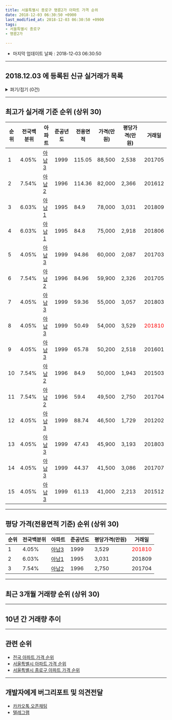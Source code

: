 ```yaml
---
title: 서울특별시 종로구 명륜2가 아파트 가격 순위
date: 2018-12-03 06:30:50 +0900
last_modified_at: 2018-12-03 06:30:50 +0900
tags:
- 서울특별시 종로구
- 명륜2가

---
```


* 마지막 업데이트 날짜 : 2018-12-03 06:30:50

---

## 2018.12.03 에 등록된 신규 실거래가 목록

<details>
<summary>펴기/접기 (0건)</summary>
<div markdown="1">

|아파트|전국백분위|준공년도|전용면적|가격(만원)|평당가격(만원)|거래일|
|---|---|---|---|---|---|---|
|없음|||||||


</div>
</details>

---

## 최고가 실거래 기준 순위 (상위 30)


|순위|전국백분위|아파트|준공년도|전용면적|가격(만원)|평당가격(만원)|거래일|
|---|---|---|---|---|---|---|---|
|1|4.05%|[아남3](https://search.naver.com/search.naver?query=%EC%84%9C%EC%9A%B8%ED%8A%B9%EB%B3%84%EC%8B%9C+%EC%A2%85%EB%A1%9C%EA%B5%AC+%EB%AA%85%EB%A5%9C2%EA%B0%80+%EC%95%84%EB%82%A83)|1999|115.05|88,500|2,538|201705|
|2|7.54%|[아남2](https://search.naver.com/search.naver?query=%EC%84%9C%EC%9A%B8%ED%8A%B9%EB%B3%84%EC%8B%9C+%EC%A2%85%EB%A1%9C%EA%B5%AC+%EB%AA%85%EB%A5%9C2%EA%B0%80+%EC%95%84%EB%82%A82)|1996|114.36|82,000|2,366|201612|
|3|6.03%|[아남1](https://search.naver.com/search.naver?query=%EC%84%9C%EC%9A%B8%ED%8A%B9%EB%B3%84%EC%8B%9C+%EC%A2%85%EB%A1%9C%EA%B5%AC+%EB%AA%85%EB%A5%9C2%EA%B0%80+%EC%95%84%EB%82%A81)|1995|84.9|78,000|3,031|201809|
|4|6.03%|[아남1](https://search.naver.com/search.naver?query=%EC%84%9C%EC%9A%B8%ED%8A%B9%EB%B3%84%EC%8B%9C+%EC%A2%85%EB%A1%9C%EA%B5%AC+%EB%AA%85%EB%A5%9C2%EA%B0%80+%EC%95%84%EB%82%A81)|1995|84.8|75,000|2,918|201806|
|5|4.05%|[아남3](https://search.naver.com/search.naver?query=%EC%84%9C%EC%9A%B8%ED%8A%B9%EB%B3%84%EC%8B%9C+%EC%A2%85%EB%A1%9C%EA%B5%AC+%EB%AA%85%EB%A5%9C2%EA%B0%80+%EC%95%84%EB%82%A83)|1999|94.86|60,000|2,087|201703|
|6|7.54%|[아남2](https://search.naver.com/search.naver?query=%EC%84%9C%EC%9A%B8%ED%8A%B9%EB%B3%84%EC%8B%9C+%EC%A2%85%EB%A1%9C%EA%B5%AC+%EB%AA%85%EB%A5%9C2%EA%B0%80+%EC%95%84%EB%82%A82)|1996|84.96|59,900|2,326|201705|
|7|4.05%|[아남3](https://search.naver.com/search.naver?query=%EC%84%9C%EC%9A%B8%ED%8A%B9%EB%B3%84%EC%8B%9C+%EC%A2%85%EB%A1%9C%EA%B5%AC+%EB%AA%85%EB%A5%9C2%EA%B0%80+%EC%95%84%EB%82%A83)|1999|59.36|55,000|3,057|201803|
|8|4.05%|[아남3](https://search.naver.com/search.naver?query=%EC%84%9C%EC%9A%B8%ED%8A%B9%EB%B3%84%EC%8B%9C+%EC%A2%85%EB%A1%9C%EA%B5%AC+%EB%AA%85%EB%A5%9C2%EA%B0%80+%EC%95%84%EB%82%A83)|1999|50.49|54,000|3,529|<span style="color:red">201810</span>|
|9|4.05%|[아남3](https://search.naver.com/search.naver?query=%EC%84%9C%EC%9A%B8%ED%8A%B9%EB%B3%84%EC%8B%9C+%EC%A2%85%EB%A1%9C%EA%B5%AC+%EB%AA%85%EB%A5%9C2%EA%B0%80+%EC%95%84%EB%82%A83)|1999|65.78|50,200|2,518|201601|
|10|7.54%|[아남2](https://search.naver.com/search.naver?query=%EC%84%9C%EC%9A%B8%ED%8A%B9%EB%B3%84%EC%8B%9C+%EC%A2%85%EB%A1%9C%EA%B5%AC+%EB%AA%85%EB%A5%9C2%EA%B0%80+%EC%95%84%EB%82%A82)|1996|84.9|50,000|1,943|201503|
|11|7.54%|[아남2](https://search.naver.com/search.naver?query=%EC%84%9C%EC%9A%B8%ED%8A%B9%EB%B3%84%EC%8B%9C+%EC%A2%85%EB%A1%9C%EA%B5%AC+%EB%AA%85%EB%A5%9C2%EA%B0%80+%EC%95%84%EB%82%A82)|1996|59.4|49,500|2,750|201704|
|12|4.05%|[아남3](https://search.naver.com/search.naver?query=%EC%84%9C%EC%9A%B8%ED%8A%B9%EB%B3%84%EC%8B%9C+%EC%A2%85%EB%A1%9C%EA%B5%AC+%EB%AA%85%EB%A5%9C2%EA%B0%80+%EC%95%84%EB%82%A83)|1999|88.74|46,500|1,729|201202|
|13|4.05%|[아남3](https://search.naver.com/search.naver?query=%EC%84%9C%EC%9A%B8%ED%8A%B9%EB%B3%84%EC%8B%9C+%EC%A2%85%EB%A1%9C%EA%B5%AC+%EB%AA%85%EB%A5%9C2%EA%B0%80+%EC%95%84%EB%82%A83)|1999|47.43|45,900|3,193|201803|
|14|4.05%|[아남3](https://search.naver.com/search.naver?query=%EC%84%9C%EC%9A%B8%ED%8A%B9%EB%B3%84%EC%8B%9C+%EC%A2%85%EB%A1%9C%EA%B5%AC+%EB%AA%85%EB%A5%9C2%EA%B0%80+%EC%95%84%EB%82%A83)|1999|44.37|41,500|3,086|201707|
|15|4.05%|[아남3](https://search.naver.com/search.naver?query=%EC%84%9C%EC%9A%B8%ED%8A%B9%EB%B3%84%EC%8B%9C+%EC%A2%85%EB%A1%9C%EA%B5%AC+%EB%AA%85%EB%A5%9C2%EA%B0%80+%EC%95%84%EB%82%A83)|1999|61.13|41,000|2,213|201512|


---

## 평당 가격(전용면적 기준) 순위 (상위 30)


|순위|전국백분위|아파트|준공년도|평당가격(만원)|거래일|
|---|---|---|---|---|---|
|1|4.05%|[아남3](https://search.naver.com/search.naver?query=%EC%84%9C%EC%9A%B8%ED%8A%B9%EB%B3%84%EC%8B%9C+%EC%A2%85%EB%A1%9C%EA%B5%AC+%EB%AA%85%EB%A5%9C2%EA%B0%80+%EC%95%84%EB%82%A83)|1999|3,529|<span style="color:red">201810</span>|
|2|6.03%|[아남1](https://search.naver.com/search.naver?query=%EC%84%9C%EC%9A%B8%ED%8A%B9%EB%B3%84%EC%8B%9C+%EC%A2%85%EB%A1%9C%EA%B5%AC+%EB%AA%85%EB%A5%9C2%EA%B0%80+%EC%95%84%EB%82%A81)|1995|3,031|201809|
|3|7.54%|[아남2](https://search.naver.com/search.naver?query=%EC%84%9C%EC%9A%B8%ED%8A%B9%EB%B3%84%EC%8B%9C+%EC%A2%85%EB%A1%9C%EA%B5%AC+%EB%AA%85%EB%A5%9C2%EA%B0%80+%EC%95%84%EB%82%A82)|1996|2,750|201704|


---

## 최근 3개월 거래량 순위 (상위 30)


<div style="width:100%;">
    <canvas id="deal_count_ranking" height="250"></canvas>
</div>


<script>
new Chart(document.getElementById("deal_count_ranking"), {
    type: 'horizontalBar',
    data: {
        labels: ['아남3'],
        datasets: [{
            label: '실거래 수',
            data: [1],
            borderColor: "rgba(255, 0, 128, 1)",
            backgroundColor: "rgba(255, 0, 128, 0.5)",
            fill: false,
        }]
    },
    options: {
        responsive: true,
        title: {
            display: true,
            text: '최근 3개월 거래량 순위'
        },
        tooltips: {
            mode: 'index',
            intersect: false,
            callbacks: {
                title: function(tooltipItems, data) {
                    return "실거래 수:";
                },
                label: function(tooltipItem, data) {
                    return data.labels[tooltipItem.index] + ": " + tooltipItem.xLabel;
                }
            }
        },
        hover: {
            mode: 'nearest',
            intersect: true
        },
        scales: {
            xAxes: [{
                display: true,
                scaleLabel: {
                    display: true,
                    labelString: '실거래 수'
                },
                ticks: {
                    suggestedMin: 0,
                }
            }],
            yAxes: [{
                display: true,
                ticks: {
                    autoSkip: false,
                    callback: function(value, index, values) {
                        if (value.length > 15)
                            return value.substr(0, 13) + "...";
                        else
                            return value;
                    }
                },
                scaleLabel: {
                    display: false,
                }
            }]
        }
    }
});

</script>


---

## 10년 간 거래량 추이


<div style="width:100%;">
    <canvas id="deal_progress" height="250"></canvas>
</div>

<script>
new Chart(document.getElementById("deal_progress"), {
    type: 'line',
    data: {
        labels: ['200812','200901','200902','200903','200904','200905','200906','200907','200908','200909','200910','200911','200912','201001','201002','201003','201004','201005','201006','201007','201008','201009','201010','201011','201012','201101','201102','201103','201104','201105','201106','201107','201108','201109','201110','201111','201112','201201','201202','201203','201204','201205','201206','201207','201208','201209','201210','201211','201212','201301','201302','201303','201304','201305','201306','201307','201308','201309','201310','201311','201312','201401','201402','201403','201404','201405','201406','201407','201408','201409','201410','201411','201412','201501','201502','201503','201504','201505','201506','201507','201508','201509','201510','201511','201512','201601','201602','201603','201604','201605','201606','201607','201608','201609','201610','201611','201612','201701','201702','201703','201704','201705','201706','201707','201708','201709','201710','201711','201712','201801','201802','201803','201804','201805','201806','201807','201808','201809','201810','201811','201812'],
        datasets: [{
            label: '실거래 수',
            pointRadius: 1,
            data: [0, 0, 1, 1, 5, 5, 7, 5, 2, 2, 2, 3, 3, 1, 1, 5, 2, 1, 0, 1, 2, 1, 0, 3, 6, 3, 0, 9, 1, 1, 1, 3, 1, 4, 2, 5, 1, 0, 5, 1, 1, 1, 0, 1, 0, 1, 0, 3, 3, 2, 3, 4, 2, 4, 2, 1, 1, 3, 4, 1, 4, 3, 1, 4, 2, 1, 2, 1, 3, 1, 1, 2, 8, 2, 3, 6, 3, 0, 4, 2, 2, 2, 5, 3, 4, 4, 1, 1, 1, 3, 3, 2, 1, 4, 4, 4, 2, 4, 1, 3, 3, 3, 1, 1, 1, 1, 1, 2, 2, 1, 2, 5, 1, 0, 1, 2, 0, 2, 1, 0, 0],
            borderColor: "rgba(255, 201, 14, 1)",
            backgroundColor: "rgba(255, 201, 14, 0.5)",
            fill: true,
        }]
    },
    options: {
        responsive: true,
        title: {
            display: true,
            text: '10년간 거래량 추이'
        },
        tooltips: {
            mode: 'index',
            intersect: false,
        },
        hover: {
            mode: 'nearest',
            intersect: true
        },
        scales: {
            xAxes: [{
                display: true,
                scaleLabel: {
                    display: true,
                    labelString: '년/월'
                }
            }],
            yAxes: [{
                display: true,
                ticks: {
                    suggestedMin: 0,
                },
                scaleLabel: {
                    display: true,
                    labelString: '실거래 수'
                }
            }]
        }
    }
});

</script>


---

## 관련 순위

- [전국 아파트 가격 순위](https://inasie.github.io/apt-ranking/전국)
- [서울특별시 아파트 가격 순위](https://inasie.github.io/apt-ranking/서울특별시)
- [서울특별시 종로구 아파트 가격 순위](https://inasie.github.io/apt-ranking/서울특별시-종로구)


---

## 개발자에게 버그리포트 및 의견전달

- [카카오톡 오픈채팅](https://open.kakao.com/o/gLJUAP4)
- [텔레그램](https://t.me/inasie)

